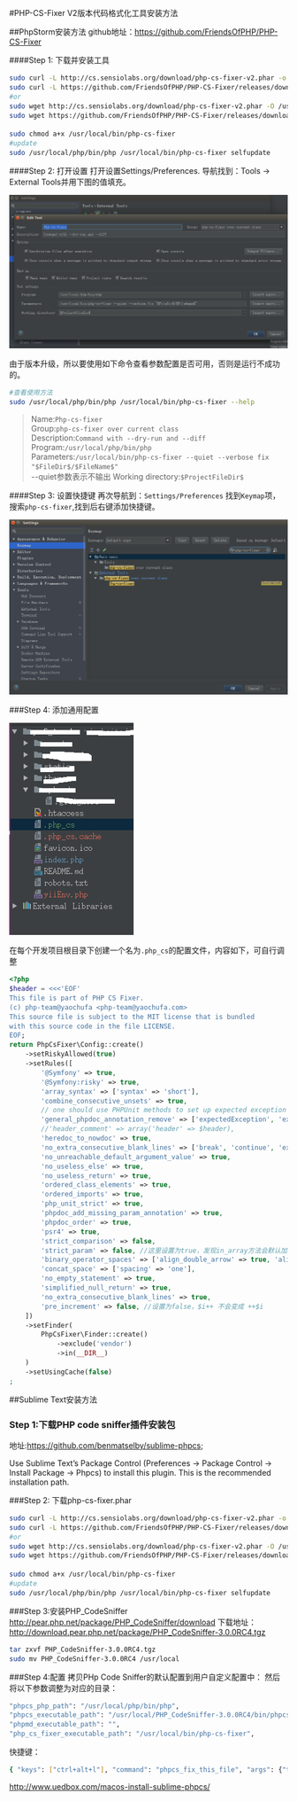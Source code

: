 #PHP-CS-Fixer V2版本代码格式化工具安装方法


##PhpStorm安装方法
github地址：https://github.com/FriendsOfPHP/PHP-CS-Fixer

####Step 1: 下载并安装工具
```sh
sudo curl -L http://cs.sensiolabs.org/download/php-cs-fixer-v2.phar -o /usr/local/bin/php-cs-fixer
sudo curl -L https://github.com/FriendsOfPHP/PHP-CS-Fixer/releases/download/v2.1.1/php-cs-fixer.phar -o /usr/local/bin/php-cs-fixer
#or
sudo wget http://cs.sensiolabs.org/download/php-cs-fixer-v2.phar -O /usr/local/bin/php-cs-fixer
sudo wget https://github.com/FriendsOfPHP/PHP-CS-Fixer/releases/download/v2.1.1/php-cs-fixer.phar -O /usr/local/bin/php-cs-fixer

sudo chmod a+x /usr/local/bin/php-cs-fixer
#update
sudo /usr/local/php/bin/php /usr/local/bin/php-cs-fixer selfupdate

```

####Step 2: 打开设置
打开设置Settings/Preferences. 导航找到：Tools -> External Tools并用下图的值填充。

![图片](images/phpstorm-image1.png)

由于版本升级，所以要使用如下命令查看参数配置是否可用，否则是运行不成功的。
```sh
#查看使用方法
sudo /usr/local/php/bin/php /usr/local/bin/php-cs-fixer --help
```

>Name:`Php-cs-fixer`   <br>
>Group:`php-cs-fixer over current class`   <br>
>Description:`Command with --dry-run and --diff`   <br>
>Program:`/usr/local/php/bin/php`   <br>
>Parameters:`/usr/local/bin/php-cs-fixer --quiet --verbose fix "$FileDir$/$FileName$"`   <br>
>--quiet参数表示不输出
>Working directory:`$ProjectFileDir$`   <br>


####Step 3: 设置快捷键
再次导航到：`Settings/Preferences` 找到`Keymap`项，搜索`php-cs-fixer`,找到后右键添加快捷键。

![图片](images/phpstorm-image2.png)

###Step 4: 添加通用配置

![图片](images/phpstorm-image3.png)

在每个开发项目根目录下创建一个名为`.php_cs`的配置文件，内容如下，可自行调整
```php
<?php
$header = <<<'EOF'
This file is part of PHP CS Fixer.
(c) php-team@yaochufa <php-team@yaochufa.com>
This source file is subject to the MIT license that is bundled
with this source code in the file LICENSE.
EOF;
return PhpCsFixer\Config::create()
    ->setRiskyAllowed(true)
    ->setRules([
        '@Symfony' => true,
        '@Symfony:risky' => true,
        'array_syntax' => ['syntax' => 'short'],
        'combine_consecutive_unsets' => true,
        // one should use PHPUnit methods to set up expected exception instead of annotations
        'general_phpdoc_annotation_remove' => ['expectedException', 'expectedExceptionMessage', 'expectedExceptionMessageRegExp'],
        //'header_comment' => array('header' => $header),
        'heredoc_to_nowdoc' => true,
        'no_extra_consecutive_blank_lines' => ['break', 'continue', 'extra', 'return', 'throw', 'use', 'parenthesis_brace_block', 'square_brace_block', 'curly_brace_block'],
        'no_unreachable_default_argument_value' => true,
        'no_useless_else' => true,
        'no_useless_return' => true,
        'ordered_class_elements' => true,
        'ordered_imports' => true,
        'php_unit_strict' => true,
        'phpdoc_add_missing_param_annotation' => true,
        'phpdoc_order' => true,
        'psr4' => true,
        'strict_comparison' => false,
        'strict_param' => false, //这里设置为true，发现in_array方法会默认加上第3个参数为true，这使得in_array会对前两个参数值的类型也会做严格的校验，建议设置为false
        'binary_operator_spaces' => ['align_double_arrow' => true, 'align_equals' => true],
        'concat_space' => ['spacing' => 'one'],
        'no_empty_statement' => true,
        'simplified_null_return' => true,
        'no_extra_consecutive_blank_lines' => true,
        'pre_increment' => false, //设置为false，$i++ 不会变成 ++$i
    ])
    ->setFinder(
        PhpCsFixer\Finder::create()
            ->exclude('vendor')
            ->in(__DIR__)
    )
    ->setUsingCache(false)
;
```

##Sublime Text安装方法
### Step 1:下载PHP code sniffer插件安装包
地址:https://github.com/benmatselby/sublime-phpcs;

Use Sublime Text’s Package Control (Preferences -> Package Control -> Install Package -> Phpcs) to install this plugin. This is the recommended installation path.

###Step 2: 下载php-cs-fixer.phar
```sh
sudo curl -L http://cs.sensiolabs.org/download/php-cs-fixer-v2.phar -o /usr/local/bin/php-cs-fixer
sudo curl -L https://github.com/FriendsOfPHP/PHP-CS-Fixer/releases/download/v2.1.1/php-cs-fixer.phar -o /usr/local/bin/php-cs-fixer
#or
sudo wget http://cs.sensiolabs.org/download/php-cs-fixer-v2.phar -O /usr/local/bin/php-cs-fixer
sudo wget https://github.com/FriendsOfPHP/PHP-CS-Fixer/releases/download/v2.1.1/php-cs-fixer.phar -O /usr/local/bin/php-cs-fixer

sudo chmod a+x /usr/local/bin/php-cs-fixer
#update
sudo /usr/local/php/bin/php /usr/local/bin/php-cs-fixer selfupdate
```

###Step 3:安装PHP_CodeSniffer
http://pear.php.net/package/PHP_CodeSniffer/download
下载地址：
http://download.pear.php.net/package/PHP_CodeSniffer-3.0.0RC4.tgz
```sh
tar zxvf PHP_CodeSniffer-3.0.0RC4.tgz
sudo mv PHP_CodeSniffer-3.0.0RC4 /usr/local
```
###Step 4:配置
拷贝PHp Code Sniffer的默认配置到用户自定义配置中：
然后将以下参数调整为对应的目录：
```sh
"phpcs_php_path": "/usr/local/php/bin/php",
"phpcs_executable_path": "/usr/local/PHP_CodeSniffer-3.0.0RC4/bin/phpcs",
"phpmd_executable_path": "",
"php_cs_fixer_executable_path": "/usr/local/bin/php-cs-fixer",
```
快捷键：
```sh
{ "keys": ["ctrl+alt+l"], "command": "phpcs_fix_this_file", "args": {"tool": "CodeBeautifier"}}
```

http://www.uedbox.com/macos-install-sublime-phpcs/
